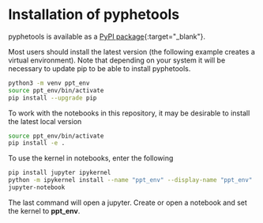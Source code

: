 # Installation of pyphetools


pyphetools is available as a [PyPI package](https://pypi.org/project/pyphetools/){:target="\_blank"}. 

Most users should install the latest version (the following example creates a virtual environment).
Note that depending on your system it will be necessary to update pip to be able to install pyphetools.

```bash title="setting up a virtual environment"
python3 -m venv ppt_env
source ppt_env/bin/activate
pip install --upgrade pip
```

To work with the notebooks in this repository, it may be desirable to install the latest local version

```bash title="installing pyphetools"
source ppt_env/bin/activate
pip install -e .
```

To use the kernel in notebooks, enter the following

```bash title="installing jupyter and running pyphetools in a notebook"
pip install jupyter ipykernel
python -m ipykernel install --name "ppt_env" --display-name "ppt_env"
jupyter-notebook
```

The last command will open a jupyter. Create or open a notebook and set the kernel to **ppt_env**.


